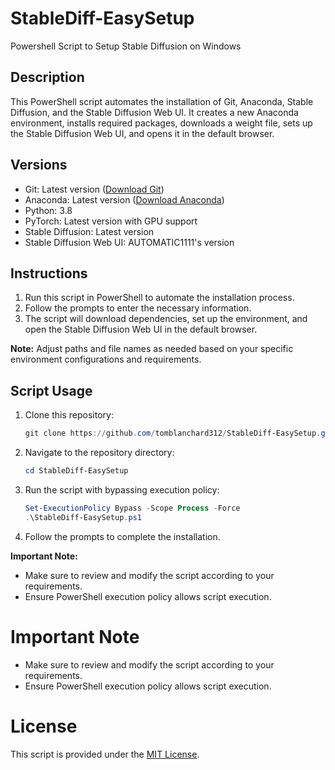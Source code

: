# StableDiff-EasySetup
Powershell Script to Setup Stable Diffusion on Windows

## Description

This PowerShell script automates the installation of Git, Anaconda, Stable Diffusion, and the Stable Diffusion Web UI. It creates a new Anaconda environment, installs required packages, downloads a weight file, sets up the Stable Diffusion Web UI, and opens it in the default browser.

## Versions

- Git: Latest version ([Download Git](https://github.com/git-for-windows/git/releases/download/v2.43.0.windows.1/Git-2.43.0-64-bit.exe))
- Anaconda: Latest version ([Download Anaconda](https://repo.anaconda.com/archive/Anaconda3-2023.09-0-Windows-x86_64.exe))
- Python: 3.8
- PyTorch: Latest version with GPU support
- Stable Diffusion: Latest version
- Stable Diffusion Web UI: AUTOMATIC1111's version

## Instructions

1. Run this script in PowerShell to automate the installation process.
2. Follow the prompts to enter the necessary information.
3. The script will download dependencies, set up the environment, and open the Stable Diffusion Web UI in the default browser.

**Note:** Adjust paths and file names as needed based on your specific environment configurations and requirements.

## Script Usage

1. Clone this repository:

    ```powershell
    git clone https://github.com/tomblanchard312/StableDiff-EasySetup.git
    ```
2. Navigate to the repository directory:

    ```powershell
    cd StableDiff-EasySetup
    ```

3. Run the script with bypassing execution policy:

    ```powershell
    Set-ExecutionPolicy Bypass -Scope Process -Force
    .\StableDiff-EasySetup.ps1
    ```

4. Follow the prompts to complete the installation.

**Important Note:**
- Make sure to review and modify the script according to your requirements.
- Ensure PowerShell execution policy allows script execution.



# Important Note
- Make sure to review and modify the script according to your requirements.
- Ensure PowerShell execution policy allows script execution.

# License

This script is provided under the [MIT License](https://mit-license.org/).
